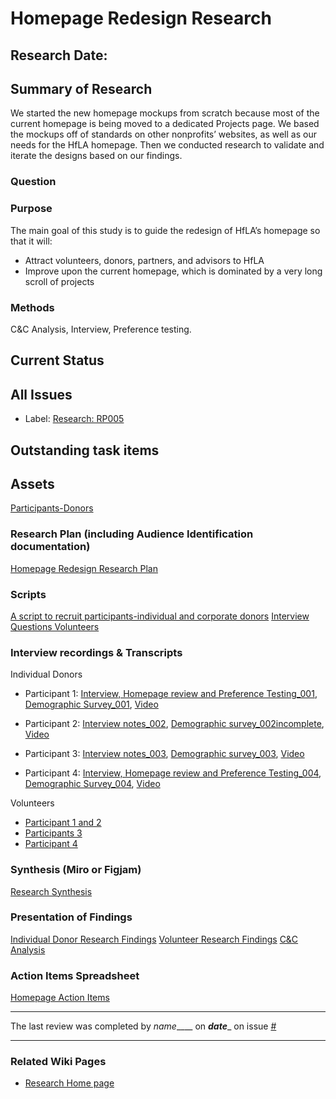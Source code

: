 # Homepage Redesign Research 

## Research Date: 

## Summary of Research 
We started the new homepage mockups from scratch because most of the current homepage is being moved to a dedicated Projects page. 
We based the mockups off of standards on other nonprofits’ websites, as well as our needs for the HfLA homepage. Then we conducted research to validate and iterate the designs based on our findings.

### Question

### Purpose
The main goal of this study is to guide the redesign of HfLA’s homepage so that it will:
* Attract volunteers, donors, partners, and advisors to HfLA
* Improve upon the current homepage, which is dominated by a very long scroll of projects


### Methods
C&C Analysis,
Interview,
Preference testing.


## Current Status

## All Issues
- Label: [Research: RP005 ](https://github.com/hackforla/website/labels/Research%3A%20RP005)

## Outstanding task items

## Assets
[Participants-Donors](https://docs.google.com/document/d/1Vxn0QV8bfk6yk3J91-aQ3PqANMHF7_0XCkwuaCtdjs4/edit)

### Research Plan (including Audience Identification documentation)
[Homepage Redesign Research Plan](https://docs.google.com/document/d/1ELtk7H_uubatggRcTO9imHzdheeiPWkDLs3KZepMwh0/edit)

### Scripts
[A script to recruit participants-individual and corporate donors](https://docs.google.com/document/d/1Vxn0QV8bfk6yk3J91-aQ3PqANMHF7_0XCkwuaCtdjs4/edit)
[Interview Questions Volunteers](https://docs.google.com/document/d/17i4677WENNcuQ-e0FBiIgbdiXuptaigo5B4NhP1xBTU/edit)

### Interview recordings & Transcripts
Individual Donors
* Participant 1:
   [Interview, Homepage review and Preference Testing_001](https://docs.google.com/document/d/1rttQ6WoEketV9LN6PKDvApgyld61TBgHO3fBOILcPPY/edit), [Demographic Survey_001](https://docs.google.com/document/d/1EZ9mcp8BmaNvk-wsxmfYUEnX_vruYm-Nu1GHu0FBwVg/edit),
[Video](https://drive.google.com/drive/folders/1dI1RX4A5dgYE7xRdLJjay_XMypWDdsNS)

* Participant 2: 
[Interview notes_002](https://docs.google.com/document/d/1bLYQq8fJh0UQ8od0NmLRR8Ulf7xf845r/edit), [Demographic survey_002incomplete](https://docs.google.com/document/d/1ru05HE9jfLZcX-CHL9dIC5AxUk3zwkrpNidiKXZi4qc/edit), [Video](https://drive.google.com/file/d/1ZrM08ndAPUtyPqYoOoc_faU7xe-Or5wL/view)

* Participant 3: 
[Interview notes_003](https://docs.google.com/document/d/1KKQKI8we0zTmkGug1Tbbq4KmRzFYG1suCesBJUnLCW8/edit), [Demographic survey_003](https://docs.google.com/document/d/15R7jPhzx1s2JTvRSV2xWpbAVYTvBnz-H/edit), [Video](https://drive.google.com/file/d/19fBYShr26gKSd7oHPqtqouY_v2mwTNYb/view?usp=sharing)

* Participant 4:
[Interview, Homepage review and Preference Testing_004](https://docs.google.com/document/d/1r6ECNXqHqR3C9NFinHduHb35Wph7mrvX8uiksmTeOQA/edit), [Demographic Survey_004](https://docs.google.com/document/d/1WAAzwjbya5w-mDjiGpg9jFbKvybIYtP9M1T_s8E2bCA/edit),
[Video](https://drive.google.com/file/d/18q0wJDVh5D2MfmkBfPUNrKBsBxgpwzId/view?usp=sharing)

Volunteers
* [Participant 1 and 2](https://docs.google.com/document/d/1hbxF3qwiz9_zZd5idMQ9eOM30kq8jPPXD6jE3wR4dYQ/edit)
* [Participants 3](https://docs.google.com/document/d/1I2hiSXYFZJG61SzrVKuL6r9rJiVn1X8mgDSxlwUVSI8/edit)
* [Participant 4](https://docs.google.com/document/d/11MhdWy-Mco-a7txy9x4cY5O_LRoSdp1AuWdRqaLhReQ/edit)


### Synthesis (Miro or Figjam)
[Research Synthesis](https://miro.com/app/board/o9J_l6zD0JA=/)

### Presentation of Findings	
[Individual Donor Research Findings](https://docs.google.com/presentation/d/1qJZMH92gPwCt3d34Ba5RFvw4ZnH-NAqej2wQRPn5yXE/edit#slide=id.gfaa3405fc3_0_25)
[Volunteer Research Findings](https://docs.google.com/presentation/d/1xqTZ_iR0erUF39E83Ron1qdvCY_iBIVmn-eRmL-S4YM/edit#slide=id.ge5a3ace329_0_6)
[C&C Analysis](https://docs.google.com/spreadsheets/d/1FoVsrC26B2jmKaWfahf4hZ9Lwg5vwhyzrg4Ep0yK3LA/edit#gid=0)

### Action Items Spreadsheet
[Homepage Action Items](https://docs.google.com/spreadsheets/d/1NsFusedaaqZLtCejj2s3ere0zkTO_rrssBVfplc8fKs/edit#gid=0)


---
The last review was completed by _name_____ on ___date____ on issue [#](https://github.com/hackforla/website/issues/____)

---
### Related Wiki Pages
- [Research Home page](Research)
